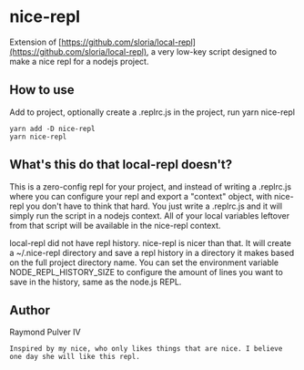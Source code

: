 # nice-repl

Extension of [https://github.com/sloria/local-repl](https://github.com/sloria/local-repl), a very low-key script designed to make a nice repl for a nodejs project.


## How to use

Add to project, optionally create a .replrc.js in the project, run yarn nice-repl

```shell
yarn add -D nice-repl
yarn nice-repl
```

## What's this do that local-repl doesn't?

This is a zero-config repl for your project, and instead of writing a .replrc.js where you can configure your repl and export a "context" object, with nice-repl you don't have to think that hard. You just write a .replrc.js and it will simply run the script in a nodejs context. All of your local variables leftover from that script will be available in the nice-repl context.

local-repl did not have repl history. nice-repl is nicer than that. It will create a ~/.nice-repl directory and save a repl history in a directory it makes based on the full project directory name. You can set the environment variable NODE_REPL_HISTORY_SIZE to configure the amount of lines you want to save in the history, same as the node.js REPL.


## Author

 Raymond Pulver IV

```
Inspired by my nice, who only likes things that are nice. I believe one day she will like this repl.
```
